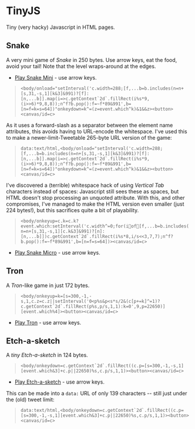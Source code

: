 # TinyJS

Tiny (very hacky) Javascript in HTML pages.

## Snake

A very mini game of *Snake* in 250 bytes. Use arrow keys, eat the food, avoid your tail! Note that the level wraps-around at the edges.

  * [Play Snake Mini](https://danielgjackson.github.io/tinyjs/mini.html) - use arrow keys.

> ```<body/onload="setInterval('c.width=288;[f,...b=b.includes(n=n+[s,31,-s,1][k&3]&991)?[f]:[n,...b]].map(i=>c.getContext`2d`.fillRect(i%s*9,(i>>6)*9,8,8));n^f?b.pop():f=~f*89&991',b=[n=f=k=s=64])"onkeydown=k^=(z=event.which^k)&1&&z><button><canvas/id=c>```

As it uses a forward-slash as a separator between the element name attributes, this avoids having to URL-encode the whitespace.  I've used this to make a newer-limit-Tweetable 265-byte URL version of the game:

> ```data:text/html,<body/onload="setInterval('c.width=288;[f,...b=b.includes(n=n+[s,31,-s,1][k&3]&991)?[f]:[n,...b]].map(i=>c.getContext`2d`.fillRect(i%s*9,(i>>6)*9,8,8));n^f?b.pop():f=~f*89&991',b=[n=f=k=s=64])"onkeydown=k^=(z=event.which^k)&1&&z><button><canvas/id=c>```

I've discovered a (terrible) whitespace hack of using *Vertical Tab* characters instead of spaces: Javascript still sees these as spaces, but HTML doesn't stop processing an unquoted attribute. With this, and other compromises, I've managed to make the HTML version even smaller (just 224 bytes!), but this sacrifices quite a bit of playability.

> ```<body/onkeyup=c.k=c.k?event.which:setInterval('c.width^=0;for(iof[f,...b=b.includes(n=n+[s,31,-s,1][c.k&3]&991)?[n]:[n,...b]])c.getContext`2d`.fillRect(i%s*8,i/s<<3,7,7);n^f?b.pop():f=~f*89&991',b=[n=f=s=64])><canvas/id=c>```

  * [Play Snake Micro](https://danielgjackson.github.io/tinyjs/micro.html) - use arrow keys.

<!--

When converting this to a `data:` URL, `.map()` removes the need to escape the `for-of` whitespace, but the `=>` arrow function now requires the attribute to be quoted (240 bytes):

> ```data:text/html,<body/onkeyup="c.k=c.k?event.which:setInterval('c.width^=0;[f,...b=b.includes(n=n+[s,31,-s,1][c.k&3]&991)?[n]:[n,...b]].map(i=>c.getContext`2d`.fillRect(i%s*8,i/s<<3,7,7));n^f?b.pop():f=~f*89&991',b=[n=f=s=64])"><canvas/id=c>```
-->

## Tron

A *Tron*-like game in just 172 bytes.

> ```<body/onkeyup=k=[s=300,-1,-s,1,c.z=c.z||setInterval('0<p%s&p<s*s/2&(c[p+=k]^=1)?c.getContext`2d`.fillRect(p%s,p/s,1,1):k=0',9,p=22650)][event.which%4]><button><canvas/id=c>```

* [Play Tron](https://danielgjackson.github.io/tinyjs/tron.html) - use arrow keys.

<!--
data:text/html,<body/onkeyup=k=[s=300,-1,-s,1,c.z=c.z||setInterval('0<p%s&p<s*s/2&(c[p+=k]^=1)?c.getContext`2d`.fillRect(p%s,p/s,1,1):k=0',9,p=22650)][event.which%4]><button><canvas/id=c>
-->

## Etch-a-sketch

A *tiny* *Etch-a-sketch* in 124 bytes.

> ```<body/onkeydown=c.getContext`2d`.fillRect((c.p=[s=300,-1,-s,1][event.which&3]+c.p||22650)%s,c.p/s,1,1)><button><canvas/id=c>```

  * [Play Etch-a-sketch](https://danielgjackson.github.io/tinyjs/etch.html) - use arrow keys.

This can be made into a `data:` URL of only 139 characters -- still just under the (old) tweet limit:

> ```data:text/html,<body/onkeydown=c.getContext`2d`.fillRect((c.p=[s=300,-1,-s,1][event.which&3]+c.p||22650)%s,c.p/s,1,1)><button><canvas/id=c>```

<!--
data:text/html,<body/onkeydown=c.getContext`2d`.fillRect((c.p=[s=300,-1,-s,1][event.which&3]+c.p||22650)%s,c.p/s,1,1)><button><canvas/id=c>
-->


<!--
## Prime Numbers

Print prime numbers (inefficiently!) in 44 bytes:

```javascript
for(i=j=0;;)i%j--||(j||console.log(i),j=i++)
```

-->
